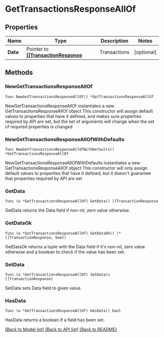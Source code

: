 # GetTransactionsResponseAllOf

## Properties

Name | Type | Description | Notes
------------ | ------------- | ------------- | -------------
**Data** | Pointer to [**[]TransactionResponse**](TransactionResponse.md) | Transactions | [optional] 

## Methods

### NewGetTransactionsResponseAllOf

`func NewGetTransactionsResponseAllOf() *GetTransactionsResponseAllOf`

NewGetTransactionsResponseAllOf instantiates a new GetTransactionsResponseAllOf object
This constructor will assign default values to properties that have it defined,
and makes sure properties required by API are set, but the set of arguments
will change when the set of required properties is changed

### NewGetTransactionsResponseAllOfWithDefaults

`func NewGetTransactionsResponseAllOfWithDefaults() *GetTransactionsResponseAllOf`

NewGetTransactionsResponseAllOfWithDefaults instantiates a new GetTransactionsResponseAllOf object
This constructor will only assign default values to properties that have it defined,
but it doesn't guarantee that properties required by API are set

### GetData

`func (o *GetTransactionsResponseAllOf) GetData() []TransactionResponse`

GetData returns the Data field if non-nil, zero value otherwise.

### GetDataOk

`func (o *GetTransactionsResponseAllOf) GetDataOk() (*[]TransactionResponse, bool)`

GetDataOk returns a tuple with the Data field if it's non-nil, zero value otherwise
and a boolean to check if the value has been set.

### SetData

`func (o *GetTransactionsResponseAllOf) SetData(v []TransactionResponse)`

SetData sets Data field to given value.

### HasData

`func (o *GetTransactionsResponseAllOf) HasData() bool`

HasData returns a boolean if a field has been set.


[[Back to Model list]](../README.md#documentation-for-models) [[Back to API list]](../README.md#documentation-for-api-endpoints) [[Back to README]](../README.md)


